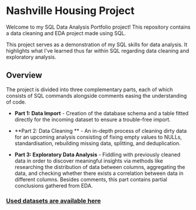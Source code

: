 # Nashville Housing Project

Welcome to my SQL Data Analysis Portfolio project! This repository contains a data cleaning and EDA project made using SQL.

This project serves as a demonstration of my SQL skills for data analysis. It highlights what I've learned thus far within SQL regarding data cleaning and exploratory analysis.

## Overview

The project is divided into three complementary parts, each of which consists of SQL commands alongside comments easing the understanding of code.

- **Part 1: Data Import** - Creation of the database schema and a table fitted directly for the incoming dataset to ensure a trouble-free import.

- **Part 2: Data Cleaning ** - An in-depth process of cleaning dirty data for an upcoming analysis consisting of fixing empty values to NULLs, standardisation, rebuilding missing data, splitting, and deduplication.

- **Part 3: Exploratory Data Analysis** - Fiddling with previously cleaned data in order to discover meaningful insights via methods like researching the distribution of data between columns, aggregating the data, and checking whether there exists a correlation between data in different columns. Besides comments, this part contains partial conclusions gathered from EDA.

### [Used datasets are available here](https://www.kaggle.com/datasets/bvanntruong/housing-sql-project/data)
